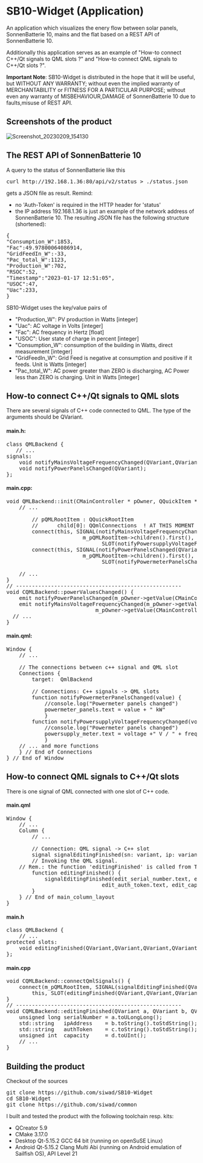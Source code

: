# SB10-Widget (Application)

An application which visualizes the enery flow between solar panels, SonnenBatterie 10, mains and the flat based on a REST API of SonnenBatterie 10.

Additionally this application serves as an example of "How-to connect C++/Qt signals to QML slots ?" and "How-to connect QML signals to C++/Qt slots ?".

<strong>Important Note</strong>: 
SB10-Widget is distributed in the hope that it will be useful, but WITHOUT ANY WARRANTY; without even the implied warranty of MERCHANTABILITY or FITNESS FOR A PARTICULAR PURPOSE; without even any warranty of MISBEHAVIOUR,DAMAGE of SonnenBatterie 10 due to faults,misuse of REST API.

## Screenshots of the product
![Screenshot_20230209_154130](https://user-images.githubusercontent.com/107047007/217846446-3c0e9811-7e8d-4f19-8407-2b2fb67b80bf.png)

## The REST API of SonnenBatterie 10
A query to the status of SonnenBatterie like this
<pre>
curl http://192.168.1.36:80/api/v2/status > ./status.json
</pre>
gets a JSON file as result. Remind:
* no 'Auth-Token' is required in the HTTP header for 'status'
* the IP address 192.168.1.36 is just an example of the network address of SonnenBatterie 10.
The resulting JSON file has the following structure (shortened):
<pre>
{
"Consumption_W":1853,
"Fac":49.97800064086914,
"GridFeedIn_W":-33,
"Pac_total_W":1123,
"Production_W":702,
"RSOC":52,
"Timestamp":"2023-01-17 12:51:05",
"USOC":47,
"Uac":233,
}
</pre>
SB10-Widget uses the key/value pairs of 
* "Production_W": PV production in Watts [integer]
* "Uac": AC voltage in Volts [integer]
* "Fac": AC frequency in Hertz [float]
* "USOC": User state of charge in percent [integer]
* "Consumption_W": consumption of the building in Watts, direct measurement [integer]
* "GridFeedIn_W": Grid Feed is negative at consumption and positive if it feeds. Unit is Watts [integer]
* "Pac_total_W": AC power greater than ZERO is discharging, AC Power less than ZERO is charging. Unit in Watts [integer]

## How-to connect C++/Qt signals to QML slots
There are several signals of C++ code connected to QML. The type of the arguments should be QVariant.

#### main.h:
<pre>
class QMLBackend {
   // ...
signals:
	void notifyMainsVoltageFrequencyChanged(QVariant,QVariant);
	void notifyPowerPanelsChanged(QVariant);
};
</pre>
#### main.cpp:
<pre>
void QMLBackend::init(CMainController * pOwner, QQuickItem * pQMLRootItem) {
    // ...

		// pQMLRootItem : QQuickRootItem
		//		child[0]: QQmlConnections  ! AT THIS MOMENT !
		connect(this, SIGNAL(notifyMainsVoltageFrequencyChanged(QVariant,QVariant)), 
                        m_pQMLRootItem->children().first(), 
                              SLOT(notifyPowersupplyVoltageFrequencyChanged(QVariant,QVariant)), Qt::QueuedConnection);
		connect(this, SIGNAL(notifyPowerPanelsChanged(QVariant)), 
                        m_pQMLRootItem->children().first(), 
                              SLOT(notifyPowermeterPanelsChanged(QVariant)), Qt::QueuedConnection);
    
    // ...
}
// ----------------------------------------------------
void CQMLBackend::powerValuesChanged() {
	emit notifyPowerPanelsChanged(m_pOwner->getValue(CMainController::EVT_PowerPanels).c_str());
	emit notifyMainsVoltageFrequencyChanged(m_pOwner->getValue(CMainController::EVT_MainsVoltage).c_str(),
					        m_pOwner->getValue(CMainController::EVT_MainsFrequency).c_str());
  // ...
}
</pre>
#### main.qml:
<pre>
Window {
    // ...

    // The connections between c++ signal and QML slot
    Connections {
        target:  QmlBackend

        // Connections: C++ signals -> QML slots
        function notifyPowermeterPanelsChanged(value) {
            //console.log("Powermeter panels changed")
            powermeter_panels.text = value + " kW"
            }
        function notifyPowersupplyVoltageFrequencyChanged(voltage, frequency) {
            //console.log("Powermeter panels changed")
            powersupply_meter.text = voltage +" V / " + frequency + " Hz"
            }
	// ... and more functions
    } // End of Connections
} // End of Window
</pre>

## How-to connect QML signals to C++/Qt slots
There is one signal of QML connected with one slot of C++ code.

#### main.qml
<pre>
Window {
    // ...
    Column {
        // ...
	
        // Connection: QML signal -> C++ slot
        signal signalEditingFinished(sn: variant, ip: variant, auth: variant, cap: variant)
        // Invoking the QML signal. 
	// Rem.: the function 'editingFinished' is called from TextInput.onEditingFinished
        function editingFinished() {
            signalEditingFinished(edit_serial_number.text, edit_ip_addr.text, 
	                          edit_auth_token.text, edit_capacity.text)
        }
    } // End of main_column_layout
}
</pre>

#### main.h
<pre>
class QMLBackend {
    // ...
protected slots:
    void editingFinished(QVariant,QVariant,QVariant,QVariant);
};
</pre>

#### main.cpp
<pre>
void CQMLBackend::connectQmlSignals() {
	connect(m_pQMLRootItem, SIGNAL(signalEditingFinished(QVariant,QVariant,QVariant,QVariant)),
		this, SLOT(editingFinished(QVariant,QVariant,QVariant,QVariant)), Qt::QueuedConnection);
}
// ----------------------------------------------------
void CQMLBackend::editingFinished(QVariant a, QVariant b, QVariant c, QVariant d) {
    unsigned long serialNumber = a.toULongLong();
    std::string   ipAddress    = b.toString().toStdString();
    std::string   authToken    = c.toString().toStdString();
    unsigned int  capacity     = d.toUInt();
    // ...
}
</pre>

## Building the product
Checkout of the sources
<pre>
git clone https://github.com/siwad/SB10-Widget
cd SB10-Widget
git clone https://github.com/siwad/common
</pre>

I built and tested the product with the following toolchain resp. kits:
* QCreator 5.9
* CMake 3.17.0
* Desktop Qt-5.15.2 GCC 64 bit (running on openSuSE Linux)
* Android Qt-5.15.2 Clang Multi Abi (running on Android emulation of Sailfish OS), API Level 21
